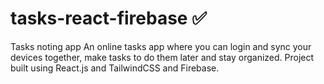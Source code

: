 # tasks-react-firebase ✅
Tasks noting app An online tasks app where you can login and sync your devices together,
make tasks to do them later and stay organized.
Project built using React.js and TailwindCSS and Firebase.
